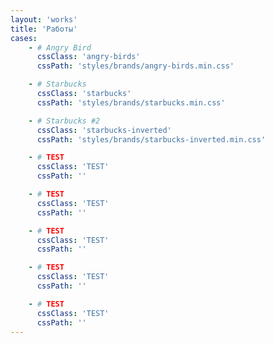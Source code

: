```yaml
---
layout: 'works'
title: 'Работы'
cases:
	- # Angry Bird
	  cssClass: 'angry-birds'
	  cssPath: 'styles/brands/angry-birds.min.css'

	- # Starbucks
	  cssClass: 'starbucks'
	  cssPath: 'styles/brands/starbucks.min.css'

	- # Starbucks #2
	  cssClass: 'starbucks-inverted'
	  cssPath: 'styles/brands/starbucks-inverted.min.css'

	- # TEST
	  cssClass: 'TEST'
	  cssPath: ''

	- # TEST
	  cssClass: 'TEST'
	  cssPath: ''

	- # TEST
	  cssClass: 'TEST'
	  cssPath: ''

	- # TEST
	  cssClass: 'TEST'
	  cssPath: ''

	- # TEST
	  cssClass: 'TEST'
	  cssPath: ''
---
```

